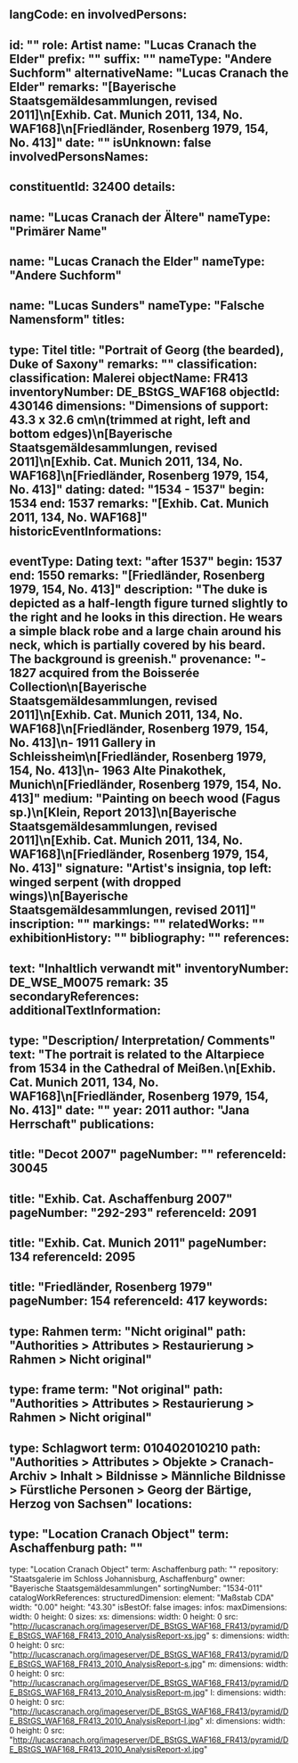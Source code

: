 langCode: en
involvedPersons: 
 - 
   id: ""
  role: Artist
  name: "Lucas Cranach the Elder"
  prefix: ""
  suffix: ""
  nameType: "Andere Suchform"
  alternativeName: "Lucas Cranach the Elder"
  remarks: "[Bayerische Staatsgemäldesammlungen, revised 2011]\n[Exhib. Cat. Munich 2011, 134, No. WAF168]\n[Friedländer, Rosenberg 1979, 154, No. 413]"
  date: ""
  isUnknown: false
involvedPersonsNames: 
 - 
   constituentId: 32400
  details: 
   - 
   name: "Lucas Cranach der Ältere"
    nameType: "Primärer Name"
   - 
   name: "Lucas Cranach the Elder"
    nameType: "Andere Suchform"
   - 
   name: "Lucas Sunders"
    nameType: "Falsche Namensform"
titles: 
 - 
   type: Titel
  title: "Portrait of Georg (the bearded), Duke of Saxony"
  remarks: ""
classification: 
 classification: Malerei
objectName: FR413
inventoryNumber: DE_BStGS_WAF168
objectId: 430146
dimensions: "Dimensions of support: 43.3 x 32.6 cm\n(trimmed at right, left and bottom edges)\n[Bayerische Staatsgemäldesammlungen, revised 2011]\n[Exhib. Cat. Munich 2011, 134, No. WAF168]\n[Friedländer, Rosenberg 1979, 154, No. 413]"
dating: 
 dated: "1534 - 1537"
 begin: 1534
 end: 1537
 remarks: "[Exhib. Cat. Munich 2011, 134, No. WAF168]"
 historicEventInformations: 
  - 
   eventType: Dating
   text: "after 1537"
   begin: 1537
   end: 1550
   remarks: "[Friedländer, Rosenberg 1979, 154, No. 413]"
description: "The duke is depicted as a half-length figure turned slightly to the right and he looks in this direction. He wears a simple black robe and a large chain around his neck, which is partially covered by his beard. The background is greenish."
provenance: "- 1827 acquired from the Boisserée Collection\n[Bayerische Staatsgemäldesammlungen, revised 2011]\n[Exhib. Cat. Munich 2011, 134, No. WAF168]\n[Friedländer, Rosenberg 1979, 154, No. 413]\n- 1911 Gallery in Schleissheim\n[Friedländer, Rosenberg 1979, 154, No. 413]\n- 1963 Alte Pinakothek, Munich\n[Friedländer, Rosenberg 1979, 154, No. 413]"
medium: "Painting on beech wood (Fagus sp.)\n[Klein, Report 2013]\n[Bayerische Staatsgemäldesammlungen, revised 2011]\n[Exhib. Cat. Munich 2011, 134, No. WAF168]\n[Friedländer, Rosenberg 1979, 154, No. 413]"
signature: "Artist's insignia, top left: winged serpent (with dropped wings)\n[Bayerische Staatsgemäldesammlungen, revised 2011]"
inscription: ""
markings: ""
relatedWorks: ""
exhibitionHistory: ""
bibliography: ""
references: 
 - 
   text: "Inhaltlich verwandt mit"
  inventoryNumber: DE_WSE_M0075
  remark: 35
secondaryReferences: 
additionalTextInformation: 
 - 
   type: "Description/ Interpretation/ Comments"
  text: "The portrait is related to the Altarpiece from 1534 in the Cathedral of  Meißen.\n[Exhib. Cat. Munich 2011, 134, No. WAF168]\n[Friedländer, Rosenberg 1979, 154, No. 413]"
  date: ""
  year: 2011
  author: "Jana Herrschaft"
publications: 
 - 
   title: "Decot 2007"
  pageNumber: ""
  referenceId: 30045
 - 
   title: "Exhib. Cat. Aschaffenburg 2007"
  pageNumber: "292-293"
  referenceId: 2091
 - 
   title: "Exhib. Cat. Munich 2011"
  pageNumber: 134
  referenceId: 2095
 - 
   title: "Friedländer, Rosenberg 1979"
  pageNumber: 154
  referenceId: 417
keywords: 
 - 
   type: Rahmen
  term: "Nicht original"
  path: "Authorities > Attributes > Restaurierung > Rahmen > Nicht original"
 - 
   type: frame
  term: "Not original"
  path: "Authorities > Attributes > Restaurierung > Rahmen > Nicht original"
 - 
   type: Schlagwort
  term: 010402010210
  path: "Authorities > Attributes > Objekte > Cranach-Archiv > Inhalt > Bildnisse > Männliche Bildnisse > Fürstliche Personen > Georg der Bärtige, Herzog von Sachsen"
locations: 
 - 
   type: "Location Cranach Object"
  term: Aschaffenburg
  path: ""
 - 
   type: "Location Cranach Object"
  term: Aschaffenburg
  path: ""
repository: "Staatsgalerie im Schloss Johannisburg, Aschaffenburg"
owner: "Bayerische Staatsgemäldesammlungen"
sortingNumber: "1534-011"
catalogWorkReferences: 
structuredDimension: 
 element: "Maßstab CDA"
 width: "0.00"
 height: "43.30"
isBestOf: false
images: 
 infos: 
  maxDimensions: 
   width: 0
   height: 0
 sizes: 
  xs: 
   dimensions: 
    width: 0
    height: 0
   src: "http://lucascranach.org/imageserver/DE_BStGS_WAF168_FR413/pyramid/DE_BStGS_WAF168_FR413_2010_AnalysisReport-xs.jpg"
  s: 
   dimensions: 
    width: 0
    height: 0
   src: "http://lucascranach.org/imageserver/DE_BStGS_WAF168_FR413/pyramid/DE_BStGS_WAF168_FR413_2010_AnalysisReport-s.jpg"
  m: 
   dimensions: 
    width: 0
    height: 0
   src: "http://lucascranach.org/imageserver/DE_BStGS_WAF168_FR413/pyramid/DE_BStGS_WAF168_FR413_2010_AnalysisReport-m.jpg"
  l: 
   dimensions: 
    width: 0
    height: 0
   src: "http://lucascranach.org/imageserver/DE_BStGS_WAF168_FR413/pyramid/DE_BStGS_WAF168_FR413_2010_AnalysisReport-l.jpg"
  xl: 
   dimensions: 
    width: 0
    height: 0
   src: "http://lucascranach.org/imageserver/DE_BStGS_WAF168_FR413/pyramid/DE_BStGS_WAF168_FR413_2010_AnalysisReport-xl.jpg"